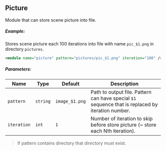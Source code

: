 
## Picture

Module that can store scene picture into file.

##### Example:

Stores scene picture each 100 iterations into file with name `pic_$1.png` in directory `pictures`.

```xml
<module name="picture" pattern="pictures/pic_$1.png" iteration="100" />
```

##### Parameters:

| Name        | Type     | Default        | Description |
| ----------- | -------- | -------------- | ----------- |
| `pattern`   | `string` | `image_$1.png` | Path to output file. Pattern can have special `$1` sequence that is replaced by iteration number. |
| `iteration` | `int`    | `1`            | Number of iteration to skip before store picture (~ store each Nth iteration). |

> If pattern contains directory that directory must exist.